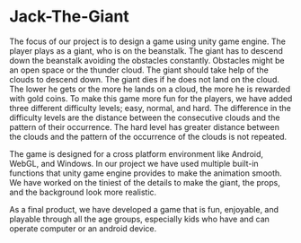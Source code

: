 # Jack-The-Giant
The focus of our project is to design a game using unity game engine. The player plays as a
giant, who is on the beanstalk. The giant has to descend down the beanstalk avoiding the
obstacles constantly. Obstacles might be an open space or the thunder cloud. The giant
should take help of the clouds to descend down. The giant dies if he does not land on the
cloud. The lower he gets or the more he lands on a cloud, the more he is rewarded with gold
coins. To make this game more fun for the players, we have added three different difficulty
levels; easy, normal, and hard. The difference in the difficulty levels are the distance between
the consecutive clouds and the pattern of their occurrence. The hard level has greater distance
between the clouds and the pattern of the occurrence of the clouds is not repeated.

The game is designed for a cross platform environment like Android, WebGL, and Windows.
In our project we have used multiple built-in functions that unity game engine provides to
make the animation smooth. We have worked on the tiniest of the details to make the giant,
the props, and the background look more realistic.

As a final product, we have developed a game that is fun, enjoyable, and playable through all
the age groups, especially kids who have and can operate computer or an android device.